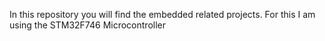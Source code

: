 In this repository you will find the embedded related projects. For this I am using the STM32F746 Microcontroller
